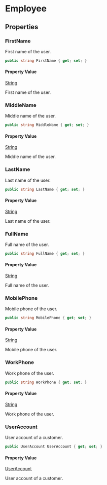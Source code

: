 # Employee

## Properties

### FirstName

First name of the user.

```C#
public string FirstName { get; set; }
```

#### Property Value

[String](https://learn.microsoft.com/en-us/dotnet/api/system.string)

First name of the user.

### MiddleName

Middle name of the user.

```C#
public string MiddleName { get; set; }
```

#### Property Value

[String](https://learn.microsoft.com/en-us/dotnet/api/system.string)

Middle name of the user.

### LastName

Last name of the user.

```C#
public string LastName { get; set; }
```

#### Property Value

[String](https://learn.microsoft.com/en-us/dotnet/api/system.string)

Last name of the user.

### FullName

Full name of the user.

```C#
public string FullName { get; set; }
```

#### Property Value

[String](https://learn.microsoft.com/en-us/dotnet/api/system.string)

Full name of the user.


### MobilePhone

Mobile phone of the user.

```C#
public string MobilePhone { get; set; }
```

#### Property Value

[String](https://learn.microsoft.com/en-us/dotnet/api/system.string)

Mobile phone of the user.

### WorkPhone

Work phone of the user.

```C#
public string WorkPhone { get; set; }
```

#### Property Value

[String](https://learn.microsoft.com/en-us/dotnet/api/system.string)

Work phone of the user.

### UserAccount

User account of a customer.

```C#
public UserAccount UserAccount { get; set; }
```

#### Property Value

[UserAccount](../InformationSystem/UserAccount.md)

User account of a customer.
